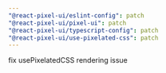 ```yaml
---
"@react-pixel-ui/eslint-config": patch
"@react-pixel-ui/pixel-ui": patch
"@react-pixel-ui/typescript-config": patch
"@react-pixel-ui/use-pixelated-css": patch
---
```


fix usePixelatedCSS rendering issue
